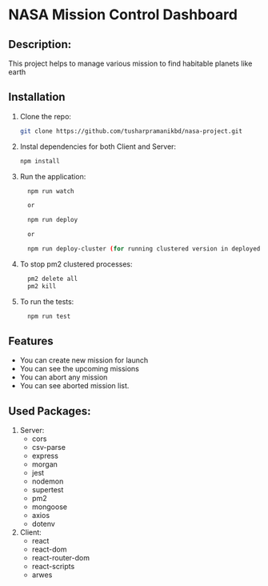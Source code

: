 # NASA Mission Control Dashboard

## Description:

This project helps to manage various mission to find habitable planets like earth

## Installation

1. Clone the repo:

   ```bash
   git clone https://github.com/tusharpramanikbd/nasa-project.git

   ```

2. Instal dependencies for both Client and Server:

   ```bash
   npm install

   ```

3. Run the application:

   ```bash
     npm run watch

     or

     npm run deploy

     or

     npm run deploy-cluster (for running clustered version in deployed version)
   ```

4. To stop pm2 clustered processes:

   ```bash
     pm2 delete all
     pm2 kill
   ```

5. To run the tests:

   ```bash
     npm run test
   ```

## Features

- You can create new mission for launch
- You can see the upcoming missions
- You can abort any mission
- You can see aborted mission list.

## Used Packages:

1. Server:
   - cors
   - csv-parse
   - express
   - morgan
   - jest
   - nodemon
   - supertest
   - pm2
   - mongoose
   - axios
   - dotenv
2. Client:
   - react
   - react-dom
   - react-router-dom
   - react-scripts
   - arwes

